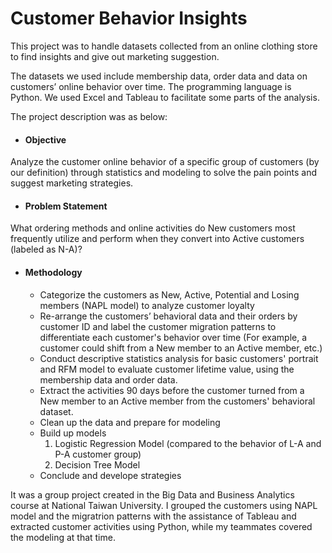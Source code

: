 # Customer Behavior Insights 

This project was to handle datasets collected from an online clothing store to find insights and give out marketing suggestion. 

The datasets we used include membership data, order data and data on customers’ online behavior over time. The programming language is Python. We used Excel and Tableau to facilitate some parts of the analysis. 

The project description was as below:

- #### Objective  
Analyze the customer online behavior of a specific group of customers (by our definition) through statistics and modeling to solve the pain points and suggest marketing strategies. 

- #### Problem Statement  
What ordering methods and online activities do New customers most frequently utilize and perform when they convert into Active customers (labeled as N-A)?

- #### Methodology  
  - Categorize the customers as New, Active, Potential and Losing members (NAPL model) to analyze customer loyalty
  - Re-arrange the customers’ behavioral data and their orders by customer ID and label the customer migration patterns to differentiate each customer's behavior over time (For example, a customer could shift from a New member to an Active member, etc.)
  - Conduct descriptive statistics analysis for basic customers' portrait and RFM model to evaluate customer lifetime value, using the membership data and order data.
  - Extract the activities 90 days before the customer turned from a New member to an Active member from the customers' behavioral dataset.
  - Clean up the data and prepare for modeling
  - Build up models  
    1. Logistic Regression Model (compared to the behavior of L-A and P-A customer group)
    2. Decision Tree Model
  - Conclude and develope strategies

It was a group project created in the Big Data and Business Analytics course at National Taiwan University. I grouped the customers using NAPL model and the migratrion patterns with the assistance of Tableau and extracted customer activities using Python, while my teammates covered the modeling at that time.
